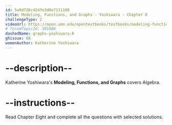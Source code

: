 ```yaml
---
id: 5a9d726c424fe3d0e7111108
title: Modeling, Functions, and Graphs - Yoshiwara - Chapter 8
challengeType: 2
videoUrl: https://open.umn.edu/opentextbooks/textbooks/modeling-functions-and-graphs
# forumTopicId: 301086
dashedName: graphs-yoshiwara-8
ghissue: 66
womenAuthor: Katherine Yoshiwara 
---
```


# --description--

Katherine Yoshiwara's __Modeling, Functions, and Graphs__ covers Algebra.

# --instructions--

Read Chapter Eight and complete all the questions with selected solutions.